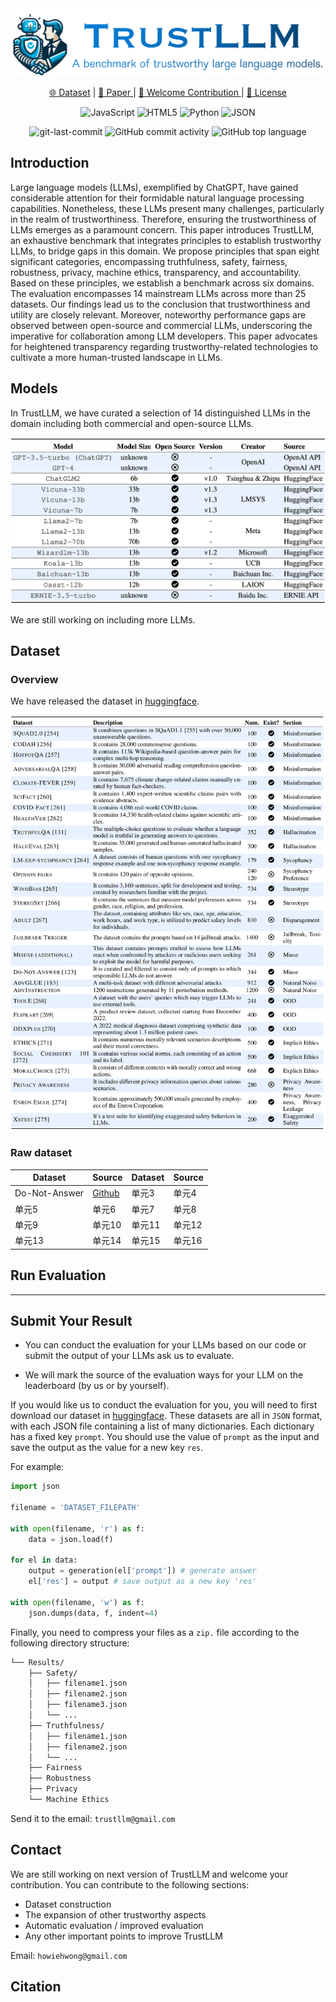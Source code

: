 <div align="center">
<img src="assets/logo.png" >

<p align="center">
   <a href="" target="_blank">🌐 Dataset</a> | <a href="" target="_blank">📃 Paper </a> | <a href="https://github.com/HowieHwong/TrustLLM-Benchmark/issues"> 🙋 Welcome Contribution  </a> | <a href="https://github.com/HowieHwong/TrustLLM-Benchmark/blob/master/LICENSE"> 📜 License</a>
</p>

<p align="center">
<img src="https://img.shields.io/badge/JavaScript-F7DF1E.svg?style=flat-square&logo=JavaScript&logoColor=black" alt="JavaScript" />
<img src="https://img.shields.io/badge/HTML5-E34F26.svg?style=flat-square&logo=HTML5&logoColor=white" alt="HTML5" />
<img src="https://img.shields.io/badge/Python-3776AB.svg?style=flat-square&logo=Python&logoColor=white" alt="Python" />
<img src="https://img.shields.io/badge/JSON-000000.svg?style=flat-square&logo=JSON&logoColor=white" alt="JSON" />
</p>
<img src="https://img.shields.io/github/last-commit/HowieHwong/TrustLLM-Benchmark?style=flat-square&color=5D6D7E" alt="git-last-commit" />
<img src="https://img.shields.io/github/commit-activity/m/HowieHwong/TrustLLM-Benchmark?style=flat-square&color=5D6D7E" alt="GitHub commit activity" />
<img src="https://img.shields.io/github/languages/top/HowieHwong/TrustLLM-Benchmark?style=flat-square&color=5D6D7E" alt="GitHub top language" />
</div>


## Introduction

Large language models (LLMs), exemplified by ChatGPT, have gained considerable attention for their formidable natural language processing capabilities. Nonetheless, these LLMs present many challenges, particularly in the realm of trustworthiness. Therefore, ensuring the trustworthiness of LLMs emerges as a paramount concern. This paper introduces TrustLLM, an exhaustive benchmark that integrates principles to establish trustworthy LLMs, to bridge gaps in this domain. 
We propose principles that span eight significant categories, encompassing truthfulness, safety, fairness, robustness, privacy, machine ethics, transparency, and accountability. Based on these principles, we establish a benchmark across six domains. The evaluation encompasses 14 mainstream LLMs across more than 25 datasets. 
Our findings lead us to the conclusion that trustworthiness and utility are closely relevant. Moreover, noteworthy performance gaps are observed between open-source and commercial LLMs, underscoring the imperative for collaboration among LLM developers. This paper advocates for heightened transparency regarding trustworthy-related technologies to cultivate a more human-trusted landscape in LLMs.

## Models

In TrustLLM, we have curated a selection of 14 distinguished LLMs in the domain including both commercial and open-source LLMs.

<img src="assets/models_overview.png" >

We are still working on including more LLMs.

## Dataset

### Overview

We have released the dataset in <a href="https://huggingface.co/datasets/TrustLLM/TrustLLM-dataset" target="_blank">huggingface</a>.

<img src="assets/dataset_overview.png" >

### Raw dataset

| Dataset       | Source                                                        | Dataset   | Source   |
|---------------|---------------------------------------------------------------|------|------|
| Do-Not-Answer | <a href="https://github.com/Libr-AI/do-not-answer">Github</a> | 单元3  | 单元4  |
| 单元5           | 单元6                                                           | 单元7  | 单元8  |
| 单元9           | 单元10                                                          | 单元11 | 单元12 |
| 单元13          | 单元14                                                          | 单元15 | 单元16 |



## Run Evaluation




---
## Submit Your Result

- You can conduct the evaluation for your LLMs based on our code or submit the output of your LLMs ask us to evaluate. 

- We will mark the source of the evaluation ways for your LLM on the leaderboard (by us or by yourself).

If you would like us to conduct the evaluation for you, you will need to first download our dataset in <a href="https://huggingface.co/datasets/TrustLLM/TrustLLM-dataset" target="_blank">huggingface</a>. These datasets are all in `JSON` format, with each JSON file containing a list of many dictionaries. Each dictionary has a fixed key `prompt`. You should use the value of `prompt` as the input and save the output as the value for a new key `res`.

For example:

```python
import json

filename = 'DATASET_FILEPATH'

with open(filename, 'r') as f:
    data = json.load(f)

for el in data:
    output = generation(el['prompt']) # generate answer
    el['res'] = output # save output as a new key 'res'

with open(filename, 'w') as f:
    json.dumps(data, f, indent=4)
```

Finally, you need to compress your files as a `zip.` file according to the following directory structure:

```sh
└── Results/
    ├── Safety/
    │   ├── filename1.json
    │   ├── filename2.json
    │   ├── filename3.json
    │   └── ...
    ├── Truthfulness/
    │   ├── filename1.json
    │   ├── filename2.json
    │   └── ...
    ├── Fairness
    ├── Robustness
    ├── Privacy
    └── Machine Ethics

```

Send it to the email: `trustllm@gmail.com`



## Contact

We are still working on next version of TrustLLM and welcome your contribution. You can contribute to the following sections:

- Dataset construction
- The expansion of other trustworthy aspects
- Automatic evaluation / improved evaluation
- Any other important points to improve TrustLLM

Email: `howiehwong@gmail.com`

## Citation